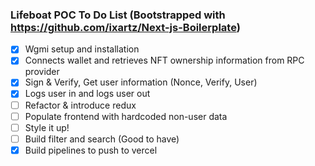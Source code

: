### Lifeboat POC To Do List (Bootstrapped with https://github.com/ixartz/Next-js-Boilerplate)

- [X] Wgmi setup and installation
- [X] Connects wallet and retrieves NFT ownership information from RPC provider
- [X] Sign & Verify, Get user information (Nonce, Verify, User)
- [X] Logs user in and logs user out
- [ ] Refactor & introduce redux
- [ ] Populate frontend with hardcoded non-user data
- [ ] Style it up!
- [ ] Build filter and search (Good to have)
- [X] Build pipelines to push to vercel 